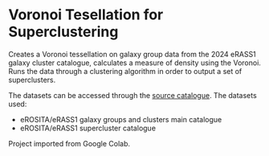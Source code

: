 # Voronoi Tesellation for Superclustering
Creates a Voronoi tessellation on galaxy group data from the 2024 eRASS1 galaxy cluster catalogue, calculates a measure of density using the Voronoi. Runs the data through a clustering algorithm in order to output a set of superclusters.

The datasets can be accessed through the [source catalogue](https://erosita.mpe.mpg.de/dr1/AllSkySurveyData_dr1/Catalogues_dr1/). The datasets used:
- eROSITA/eRASS1 galaxy groups and clusters main catalogue
- eROSITA/eRASS1 supercluster catalogue

Project imported from Google Colab.
